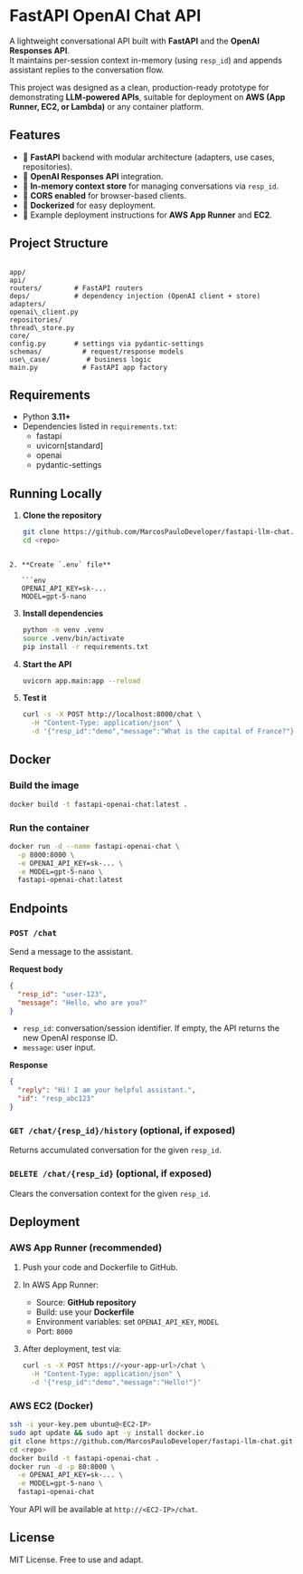 # FastAPI OpenAI Chat API

A lightweight conversational API built with **FastAPI** and the **OpenAI Responses API**.  
It maintains per-session context in-memory (using `resp_id`) and appends assistant replies to the conversation flow.

This project was designed as a clean, production-ready prototype for demonstrating **LLM-powered APIs**, suitable for deployment on **AWS (App Runner, EC2, or Lambda)** or any container platform.


## Features

- 🔹 **FastAPI** backend with modular architecture (adapters, use cases, repositories).
- 🔹 **OpenAI Responses API** integration.
- 🔹 **In-memory context store** for managing conversations via `resp_id`.
- 🔹 **CORS enabled** for browser-based clients.
- 🔹 **Dockerized** for easy deployment.
- 🔹 Example deployment instructions for **AWS App Runner** and **EC2**.


## Project Structure

```

app/
api/
routers/        # FastAPI routers
deps/           # dependency injection (OpenAI client + store)
adapters/
openai\_client.py
repositories/
thread\_store.py
core/
config.py       # settings via pydantic-settings
schemas/          # request/response models
use\_case/         # business logic
main.py           # FastAPI app factory

````

## Requirements

- Python **3.11+**
- Dependencies listed in `requirements.txt`:
  - fastapi
  - uvicorn[standard]
  - openai
  - pydantic-settings


## Running Locally

1. **Clone the repository**
   ```bash
   git clone https://github.com/MarcosPauloDeveloper/fastapi-llm-chat.git
   cd <repo>
```

2. **Create `.env` file**

   ```env
   OPENAI_API_KEY=sk-...
   MODEL=gpt-5-nano
   ```

3. **Install dependencies**

   ```bash
   python -m venv .venv
   source .venv/bin/activate
   pip install -r requirements.txt
   ```

4. **Start the API**

   ```bash
   uvicorn app.main:app --reload
   ```

5. **Test it**

   ```bash
   curl -s -X POST http://localhost:8000/chat \
     -H "Content-Type: application/json" \
     -d '{"resp_id":"demo","message":"What is the capital of France?"}'
   ```

## Docker

### Build the image

```bash
docker build -t fastapi-openai-chat:latest .
```

### Run the container

```bash
docker run -d --name fastapi-openai-chat \
  -p 8000:8000 \
  -e OPENAI_API_KEY=sk-... \
  -e MODEL=gpt-5-nano \
  fastapi-openai-chat:latest
```

## Endpoints

### `POST /chat`

Send a message to the assistant.

**Request body**

```json
{
  "resp_id": "user-123",
  "message": "Hello, who are you?"
}
```

* `resp_id`: conversation/session identifier. If empty, the API returns the new OpenAI response ID.
* `message`: user input.

**Response**

```json
{
  "reply": "Hi! I am your helpful assistant.",
  "id": "resp_abc123"
}
```

### `GET /chat/{resp_id}/history` (optional, if exposed)

Returns accumulated conversation for the given `resp_id`.

### `DELETE /chat/{resp_id}` (optional, if exposed)

Clears the conversation context for the given `resp_id`.


## Deployment

### AWS App Runner (recommended)

1. Push your code and Dockerfile to GitHub.
2. In AWS App Runner:

   * Source: **GitHub repository**
   * Build: use your **Dockerfile**
   * Environment variables: set `OPENAI_API_KEY`, `MODEL`
   * Port: `8000`
3. After deployment, test via:

   ```bash
   curl -s -X POST https://<your-app-url>/chat \
     -H "Content-Type: application/json" \
     -d '{"resp_id":"demo","message":"Hello!"}'
   ```

### AWS EC2 (Docker)

```bash
ssh -i your-key.pem ubuntu@<EC2-IP>
sudo apt update && sudo apt -y install docker.io
git clone https://github.com/MarcosPauloDeveloper/fastapi-llm-chat.git
cd <repo>
docker build -t fastapi-openai-chat .
docker run -d -p 80:8000 \
  -e OPENAI_API_KEY=sk-... \
  -e MODEL=gpt-5-nano \
  fastapi-openai-chat
```

Your API will be available at `http://<EC2-IP>/chat`.


## License

MIT License. Free to use and adapt.
